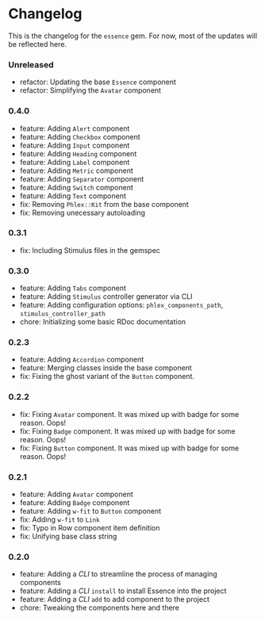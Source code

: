 # Changelog

This is the changelog for the `essence` gem. For now, most of the updates will be reflected here.

### Unreleased

- refactor: Updating the base `Essence` component
- refactor: Simplifying the `Avatar` component

### 0.4.0

- feature: Adding `Alert` component
- feature: Adding `Checkbox` component
- feature: Adding `Input` component
- feature: Adding `Heading` component
- feature: Adding `Label` component
- feature: Adding `Metric` component
- feature: Adding `Separator` component
- feature: Adding `Switch` component
- feature: Adding `Text` component
- fix: Removing `Phlex::Kit` from the base component
- fix: Removing unecessary autoloading

### 0.3.1

- fix: Including Stimulus files in the gemspec

### 0.3.0

- feature: Adding `Tabs` component
- feature: Adding `Stimulus` controller generator via CLI
- feature: Adding configuration options: `phlex_components_path`, `stimulus_controller_path`
- chore: Initializing some basic RDoc documentation

### 0.2.3

- feature: Adding `Accordion` component
- feature: Merging classes inside the base component
- fix: Fixing the ghost variant of the `Button` component.

### 0.2.2

- fix: Fixing `Avatar` component. It was mixed up with badge for some reason. Oops!
- fix: Fixing `Badge` component. It was mixed up with badge for some reason. Oops!
- fix: Fixing `Button` component. It was mixed up with badge for some reason. Oops!

### 0.2.1

- feature: Adding `Avatar` component
- feature: Adding `Badge` component
- feature: Adding `w-fit` to `Button` component
- fix: Adding `w-fit` to `Link`
- fix: Typo in Row component item definition
- fix: Unifying base class string

### 0.2.0

- feature: Adding a _CLI_ to streamline the process of managing components
- feature: Adding a _CLI_ `install` to install Essence into the project
- feature: Adding a _CLI_ `add` to add component to the project
- chore: Tweaking the components here and there
